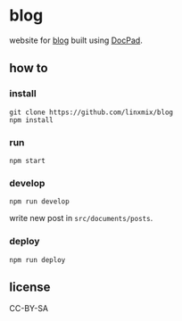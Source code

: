 # blog

website for [blog](http://linxmix.github.io/blog) built using [DocPad](http://docpad.org).

## how to

### install

```
git clone https://github.com/linxmix/blog
npm install
```

### run

`npm start`

### develop

`npm run develop`

write new post in `src/documents/posts`.

### deploy

`npm run deploy`

## license

CC\-BY\-SA